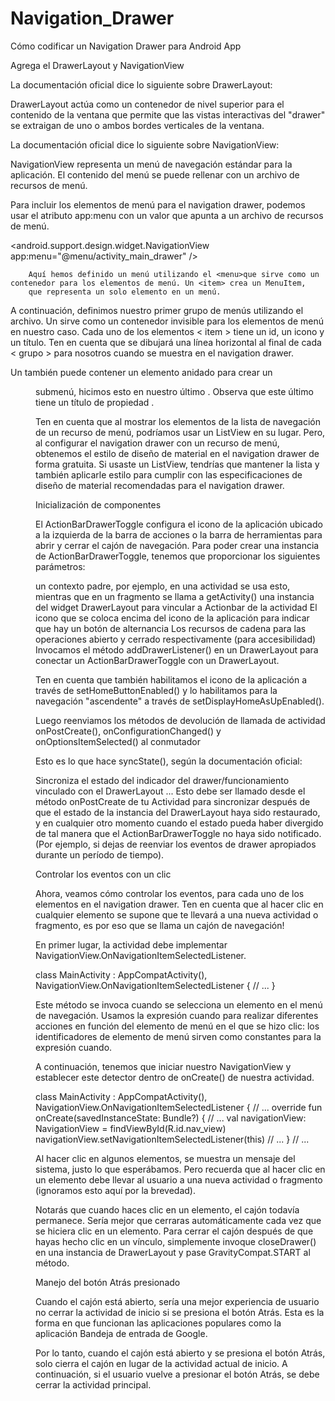 # Navigation_Drawer

 Cómo codificar un Navigation Drawer para Android App

Agrega el DrawerLayout y NavigationView

La documentación oficial dice lo siguiente sobre DrawerLayout:

DrawerLayout actúa como un contenedor de nivel superior para el contenido de la ventana que permite que las vistas 
interactivas del "drawer" se extraigan de uno o ambos bordes verticales de la ventana.

La documentación oficial dice lo siguiente sobre NavigationView:

NavigationView representa un menú de navegación estándar para la aplicación. El contenido del menú se puede rellenar con un archivo de recursos de menú.

Para incluir los elementos de menú para el navigation drawer, podemos usar el atributo app:menu con un valor que apunta a un archivo de recursos de menú.

<android.support.design.widget.NavigationView
        app:menu="@menu/activity_main_drawer" />
        
        Aquí hemos definido un menú utilizando el <menu>que sirve como un contenedor para los elementos de menú. Un <item> crea un MenuItem, 
        que representa un solo elemento en un menú.

A continuación, definimos nuestro primer grupo de menús utilizando el <group> archivo. Un <group>sirve como un contenedor invisible para los <item> 
elementos de menú en nuestro caso. Cada uno de los elementos < item >  tiene un id, un icono y un título. 
Ten en cuenta que se dibujará una línea horizontal al final de cada  < grupo >  para nosotros cuando se muestra en el navigation drawer.

Un <item> también puede contener un elemento anidado para crear un <menu> submenú, hicimos esto en nuestro último <item>. 
Observa que este último <item> tiene un título de propiedad .

Ten en cuenta que al mostrar los elementos de la lista de navegación de un recurso de menú, podríamos usar un ListView en su lugar. 
Pero, al configurar el navigation drawer con un recurso de menú, obtenemos el estilo de diseño de material en el navigation drawer de forma gratuita. 
Si usaste un ListView, tendrías que mantener la lista y también aplicarle estilo para cumplir con las especificaciones de diseño de material recomendadas 
para el navigation drawer.
        
Inicialización de componentes

El ActionBarDrawerToggle configura el icono de la aplicación ubicado a la izquierda de la barra de acciones o la barra de herramientas para abrir y 
cerrar el cajón de navegación. Para poder crear una instancia de ActionBarDrawerToggle, tenemos que proporcionar los siguientes parámetros:

un contexto padre, por ejemplo, en una actividad se usa esto, mientras que en un fragmento se llama a getActivity()
una instancia del widget DrawerLayout para vincular a Actionbar de la actividad
El icono que se coloca encima del icono de la aplicación para indicar que hay un botón de alternancia
Los recursos de cadena para las operaciones abierto y cerrado respectivamente (para accesibilidad)
Invocamos el método addDrawerListener() en un DrawerLayout para conectar un ActionBarDrawerToggle con un DrawerLayout.

Ten en cuenta que también habilitamos el icono de la aplicación a través de setHomeButtonEnabled() y lo habilitamos para la navegación "ascendente" 
a través de setDisplayHomeAsUpEnabled().

Luego reenviamos los métodos de devolución de llamada de actividad onPostCreate(), onConfigurationChanged() y onOptionsItemSelected() al conmutador

Esto es lo que hace syncState(), según la documentación oficial:

Sincroniza el estado del indicador del drawer/funcionamiento vinculado con el DrawerLayout ... 
Esto debe ser llamado desde el método onPostCreate de tu Actividad para sincronizar después de que el estado de la instancia del DrawerLayout haya sido restaurado,
y en cualquier otro momento cuando el estado pueda haber divergido de tal manera que el ActionBarDrawerToggle no haya sido notificado.
(Por ejemplo, si dejas de reenviar los eventos de drawer apropiados durante un período de tiempo).

Controlar los eventos con un clic

Ahora, veamos cómo controlar los eventos, para cada uno de los elementos en el navigation drawer. 
Ten en cuenta que al hacer clic en cualquier elemento se supone que te llevará a una nueva actividad o fragmento, es por eso que se llama un cajón de navegación!

En primer lugar, la actividad debe implementar NavigationView.OnNavigationItemSelectedListener.

class MainActivity : AppCompatActivity(), NavigationView.OnNavigationItemSelectedListener {
    // ... 
}

Este método se invoca cuando se selecciona un elemento en el menú de navegación. 
Usamos la expresión cuando para realizar diferentes acciones en función del elemento de menú en el que se hizo clic: los identificadores de elemento de menú 
sirven como constantes para la expresión cuando.

A continuación, tenemos que iniciar nuestro NavigationView y establecer este detector dentro de onCreate() de nuestra actividad.

class MainActivity : AppCompatActivity(), NavigationView.OnNavigationItemSelectedListener {
    // ... 
    override fun onCreate(savedInstanceState: Bundle?) {
        // ... 
        val navigationView: NavigationView = findViewById(R.id.nav_view)
        navigationView.setNavigationItemSelectedListener(this)
        // ... 
    }
// ...

Al hacer clic en algunos elementos, se muestra un mensaje del sistema, justo lo que esperábamos. 
Pero recuerda que al hacer clic en un elemento debe llevar al usuario a una nueva actividad o fragmento (ignoramos esto aquí por la brevedad).

Notarás que cuando haces clic en un elemento, el cajón todavía permanece. Sería mejor que cerraras automáticamente cada vez que se hiciera clic en un elemento. 
Para cerrar el cajón después de que hayas hecho clic en un vínculo, simplemente invoque closeDrawer() 
en una instancia de DrawerLayout y pase GravityCompat.START al método.

Manejo del botón Atrás presionado

Cuando el cajón está abierto, sería una mejor experiencia de usuario no cerrar la actividad de inicio si se presiona el botón Atrás. 
Esta es la forma en que funcionan las aplicaciones populares como la aplicación Bandeja de entrada de Google.

Por lo tanto, cuando el cajón está abierto y se presiona el botón Atrás, solo cierra el cajón en lugar de la actividad actual de inicio. 
A continuación, si el usuario vuelve a presionar el botón Atrás, se debe cerrar la actividad principal.




